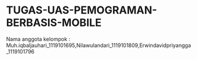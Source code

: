# TUGAS-UAS-PEMOGRAMAN-BERBASIS-MOBILE
Nama anggota kelompok : Muh.iqbaljauhari_1119101695,Nilawulandari_1119101809,Erwindavidpriyangga_1119101796
